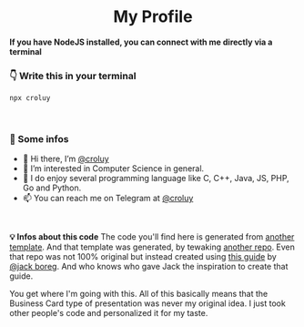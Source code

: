 <h1 align="center">  <strong>My Profile</strong> </h1>
<strong>If you have NodeJS installed, you can connect with me directly via a terminal</strong>

### <strong>👇 Write this in your terminal</strong>

```bash
npx croluy
```

<br/>

### <strong>🚀 Some infos</strong>

- 👋 Hi there, I’m [@croluy](https://github.com/Croluy)
- 👀 I’m interested in Computer Science in general.
- 🌱 I do enjoy several programming language like C, C++, Java, JS, PHP, Go and Python.
- 📫 You can reach me on Telegram at [@croluy](https://t.me/croluy)

<br/>

<strong>💡 Infos about this code</strong>
The code you'll find here is generated from [another template](https://github.com/rahi-khan/npx_card).
And that template was generated, by tewaking [another repo](https://github.com/anmol098/npx_card).
Even that repo was not 100% original but instead created using [this guide](https://studioelsa.se/blog/open-source-oss-npx-business-card/) by [@jack boreg](https://github.com/jackboberg).
And who knows who gave Jack the inspiration to create that guide.

You get where I'm going with this.
All of this basically means that the Business Card type of presentation was never my original idea.
I just took other people's code and personalized it for my taste.

